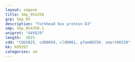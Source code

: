```yaml
---
layout: smgene
title: Smp_054350
grp: Smp_05
description: "Forkhead box protein D3"
smp: Smp_054350.1
uniprot: "G4VQJ9"
length:  2025
cdd: "COG5025, cd00059, cl00061, pfam00250, smart00339"
kk: K09397
categories: sm
---
```

